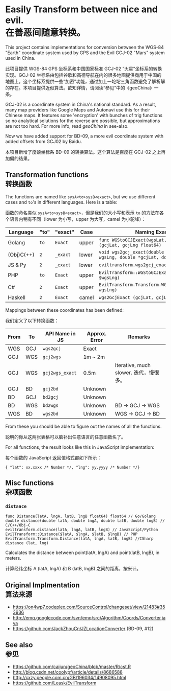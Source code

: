 # Easily Transform between nice and evil. <br/> 在善恶间随意转换。

This project contains implementations for conversion between the WGS-84 
"Earth" coordinate system used by GPS and the Evil GCJ-02 "Mars" system
used in China.

此项目提供 WGS-84 GPS 坐标系和中国国家标准 GCJ-02 “火星”坐标系的转换实现。GCJ-02 坐标系由包括谷歌和高德导航在内的很多地图提供商用于中国的地图上。这个坐标系提供一些“加密”功能，通过加上一坨坨三角函数避免了解析解的存在。本项目提供近似算法。欲知详情，请阅读“参见”中的《geoChina》一条。

GCJ-02 is a coordinate system in China's national standard. As a result,
many map providers like Google Maps and Autonavi use this for their Chinese
maps. It features some 'encryption' with bunches of trig functions so no
analytical solutions for the reverse are possible, but approximations are
not too hard. For more info, read *geoChina* in see-also.

Now we have added support for BD-09, a more evil coordinate system with added
offsets from GCJ02 by Baidu.

本项目新增了度娘坐标系 BD-09 的转换算法。这个算法是百度在 GCJ-02 之上再加偏的结果。

## Transformation functions<br/>转换函数

The functions are named like `sysA<to>sysB<exact>`, but we use different
cases and `to`'s in different languages. Here is a table:

函数的命名类似 `sysA<to>sysB<exact>`，但是我们的大小写和表示 `to` 的方法在各个语言内稍有不同（lower 为小写，upper 为大写，camel 为小驼峰）：

Language  | "to" | "exact" | Case   | Naming Example
----------|------|---------|--------|---------------
Golang    | `to` | `Exact` | upper  | `func WGStoGCJExact(wgsLat, wgsLng float64) (gcjLat, gcjLng float64)`
(Obj)C(++)| `2`  | `_exact`| lower  | `void wgs2gcj_exact(double wgsLat, double wgsLng, double *gcjLat, double *gcjLng)`
JS & Py   | `2`  | `_exact`| lower  | `eviltransform.wgs2gcj_exact(wgsLat, wgsLng)`
PHP       | `to` | `Exact` | upper  | `EvilTransform::WGStoGCJExact($wgsLat, $wgsLng)`
C#        | `2`  | `Exact` | upper  | `EvilTransform.Transform.WGS2GCJExact(wgsLat, wgsLng)`
Haskell   | `2`  | `Exact` | camel  | `wgs2GcjExact (gcjLat, gcjLng)`

Mappings between these coordinates has been defined:

我们定义了以下转换函数：

From| To  | API Name in JS | Approx. Error | Remarks
----|-----|----------------|---------------|--------
WGS | GCJ | `wgs2gcj`      | Exact
GCJ | WGS | `gcj2wgs`      | 1m ~ 2m
GCJ | WGS | `gcj2wgs_exact`| 0.5m          | Iterative, much slower. 迭代，慢很多。
GCJ | BD  | `gcj2bd`       | Unknown
BD  | GCJ | `bd2gcj`       | Unknown
BD  | WGS | `bd2wgs`       | Unknown       | BD &rarr; GCJ &rarr; WGS
WGS | BD  | `wgs2bd`       | Unknown       | WGS &rarr; GCJ &rarr; BD

From these you should be able to figure out the names of all the functions.

聪明的你从这两张表格可以脑补出任意语言的任意函数名了。

For all functions, the result looks like this in JavaScript implementation:

每个函数的 JavaScript 返回值格式都如下所示：

```JS
{ "lat": xx.xxxx /* Number */, "lng": yy.yyyy /* Number */}
```

## Misc functions<br/>杂项函数

### `distance`

	func Distance(latA, lngA, latB, lngB float64) float64 // Go/Golang
	double distance(double latA, double lngA, double latB, double lngB) // C/C++/Obj-C
	eviltransform.distance(latA, lngA, latB, lngB) // JavaScript/Python
	EvilTransform::Distance($latA, $lngA, $latB, $lngB) // PHP
	EvilTransform.Transform.Distance(latA, lngA, latB, lngB) //CSharp
	distance (lat, lng)

Calculates the distance between point(latA, lngA) and point(latB, lngB), in meters.

计算经纬坐标 A (latA, lngA) 和 B (latB, lngB) 之间的距离，按米计。

## Original Implmentation<br/>算法来源

 - https://on4wp7.codeplex.com/SourceControl/changeset/view/21483#353936
 - http://emq.googlecode.com/svn/emq/src/Algorithm/Coords/Converter.java
 - https://github.com/JackZhouCn/JZLocationConverter (BD-09, #12)

## See also<br/>参见

 - https://github.com/caijun/geoChina/blob/master/R/cst.R
 - http://blog.csdn.net/coolypf/article/details/8686588
 - http://cxzy.people.com.cn/GB/196034/14908095.html
 - https://github.com/Leask/EvilTransform

